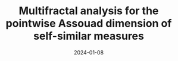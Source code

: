 ---
title: "Multifractal analysis for the pointwise Assouad dimension of self-similar measures"
collection: preprints
permalink: /preprints/pointwise-assouad-dimension-for-measures
date: 2024-01-08
venue: 'Preprint, available at: https://arxiv.org/abs/2401.03953'
citation: 'R. Anttila, V. Suomala (2024). <i>Multifractal analysis for the pointwise Assouad dimension of self-similar measures</i>. Preprint, available at: https://arxiv.org/abs/2401.03953'
info: 'Preprint, available at: https://arxiv.org/abs/2401.03953'
authors: 'R. Anttila, V. Suomala'
arxiv: 'https://arxiv.org/abs/2401.03953'
pdf: '../files/multifractal_analysis_of_pointwise_assouad_dimension.pdf'
---